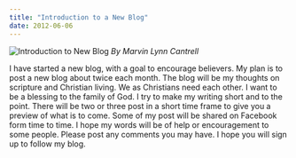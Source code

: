 ```yaml
---
title: "Introduction to a New Blog"
date: 2012-06-06
---
```

![Introduction to New Blog](/docs/assets/images/intro-to-new-blog.jpg)
*By Marvin Lynn Cantrell*

I have started a new blog, with a goal to encourage believers. My plan is to post a new blog about twice each month. The blog will be my thoughts on scripture and Christian living. We as Christians need each other. I want to be a blessing to the family of God. I try to make my writing short and to the point.  There will be two or three post in a short time frame to give you a preview of what is to come. Some of my post will be shared on Facebook form time to time. I hope my words will be of help or encouragement to some people. Please post any comments you may have. I hope you will sign up to follow my blog.
